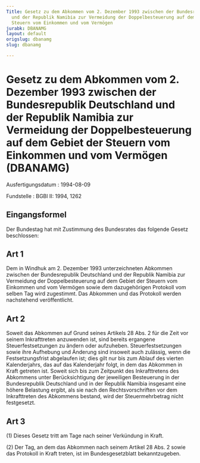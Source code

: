 ```yaml
---
Title: Gesetz zu dem Abkommen vom 2. Dezember 1993 zwischen der Bundesrepublik Deutschland
  und der Republik Namibia zur Vermeidung der Doppelbesteuerung auf dem Gebiet der
  Steuern vom Einkommen und vom Vermögen
jurabk: DBANAMG
layout: default
origslug: dbanamg
slug: dbanamg

---
```


# Gesetz zu dem Abkommen vom 2. Dezember 1993 zwischen der Bundesrepublik Deutschland und der Republik Namibia zur Vermeidung der Doppelbesteuerung auf dem Gebiet der Steuern vom Einkommen und vom Vermögen (DBANAMG)

Ausfertigungsdatum
:   1994-08-09

Fundstelle
:   BGBl II: 1994, 1262



## Eingangsformel

Der Bundestag hat mit Zustimmung des Bundesrates das folgende Gesetz beschlossen:


## Art 1

Dem in Windhuk am 2. Dezember 1993 unterzeichneten Abkommen zwischen der Bundesrepublik Deutschland und der Republik Namibia zur Vermeidung der Doppelbesteuerung auf dem Gebiet der Steuern vom Einkommen und vom Vermögen sowie dem dazugehörigen Protokoll vom selben Tag wird zugestimmt. Das Abkommen und das Protokoll werden nachstehend veröffentlicht.


## Art 2

Soweit das Abkommen auf Grund seines Artikels 28 Abs. 2 für die Zeit vor seinem Inkrafttreten anzuwenden ist, sind bereits ergangene Steuerfestsetzungen zu ändern oder aufzuheben. Steuerfestsetzungen sowie ihre Aufhebung und Änderung sind insoweit auch zulässig, wenn die Festsetzungsfrist abgelaufen ist; dies gilt nur bis zum Ablauf des vierten Kalenderjahrs, das auf das Kalenderjahr folgt, in dem das Abkommen in Kraft getreten ist. Soweit sich bis zum Zeitpunkt des Inkrafttretens des Abkommens unter Berücksichtigung der jeweiligen Besteuerung in der Bundesrepublik Deutschland und in der Republik Namibia insgesamt eine höhere Belastung ergibt, als sie nach den Rechtsvorschriften vor dem Inkrafttreten des Abkommens bestand, wird der Steuermehrbetrag nicht festgesetzt.


## Art 3

(1) Dieses Gesetz tritt am Tage nach seiner Verkündung in Kraft.

(2) Der Tag, an dem das Abkommen nach seinem Artikel 28 Abs. 2 sowie das Protokoll in Kraft treten, ist im Bundesgesetzblatt bekanntzugeben.

